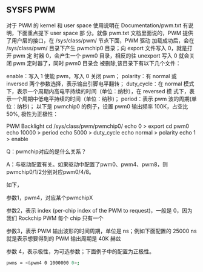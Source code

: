 ## SYSFS PWM

对于 PWM 的 kernel 和 user space 使用说明在 Documentation/pwm.txt 有说明，下面重点提下 user space 部
分。就像 pwm.txt 文档里面说的，PWM 提供了用户层的接口，在 /sys/class/pwm/ 节点下面，PWM 驱动
加载成功后，会在 /sys/class/pwm/ 目录下产生 pwmchip0 目录；向 export 文件写入 0，就是打开 pwm 定
时器 0，会产生一个 pwm0 目录，相反的往 unexport 写入 0 就会关闭 pwm 定时器了，同时 pwm0 目录会
被删除,该目录下有以下几个文件：

enable：写入 1 使能 pwm，写入 0 关闭 pwm；
polarity：有 normal 或 inversed 两个参数选择，表示输出引脚电平翻转；
duty_cycle：在 normal 模式下，表示一个周期内高电平持续的时间（单位：纳秒），在 reversed 模
式下，表示一个周期中低电平持续的时间（单位：纳秒)；
period：表示 pwm 波的周期(单位：纳秒)；
以下是 pwmchip0 的例子，设置 pwm0 输出频率 100K，占空比 50%, 极性为正极性：

PWM Backlight
cd /sys/class/pwm/pwmchip0/
echo 0 > export
cd pwm0
echo 10000 > period
echo 5000 > duty_cycle
echo normal > polarity
echo 1 > enable

Q：pwmchip对应的是什么关系？

A：与驱动配置有关。如果驱动中配置了pwm0、pwm4、pwm8，则pwmchip0/1/2分别对应pwm0/4/8。

如下，

参数1，pwm4，对应某个pwmchipX

参数2，表示 index (per-chip index of the PWM to request)，一般是 0，因为我们 Rockchip PWM 每个
chip 只有一个

参数3，表示 PWM 输出波形的时间周期，单位是 ns；例如下面配置的 25000 ns就是表示想要得到的
PWM 输出周期是 40K 赫兹

参数 4，表示极性，为可选参数；下面例子中的配置为正极性。

```bash
pwms = <&pwm4 0 1000000 0>;
```

